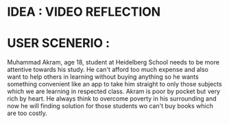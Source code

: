 # IDEA : VIDEO REFLECTION

# USER SCENERIO :

Muhammad Akram, age 18, student at Heidelberg School needs to be more attentive towards his study. He can't afford too much expense and also want to help others in learning without buying anything so he wants something convenient like an app to take him straight to only those subjects which we are learning in respected class. Akram is poor by pocket but very rich by heart. He always think to overcome poverty in his surrounding and now he will finding solution for those students wo can't buy books which are too costly.
